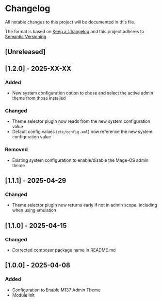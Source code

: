 # Changelog
All notable changes to this project will be documented in this file.

The format is based on [Keep a Changelog](http://keepachangelog.com/en/1.0.0/)
and this project adheres to [Semantic Versioning](http://semver.org/spec/v2.0.0.html).

## [Unreleased]

## [1.2.0] - 2025-XX-XX

### Added

- New system configuration option to chose and select the active admin theme from those installed

### Changed

- Theme selector plugin now reads from the new system configuration value
- Default config values (`etc/config.xml`) now reference the new system configuration value

### Removed

- Existing system configuration to enable/disable the Mage-OS admin theme

## [1.1.1] - 2025-04-29

### Changed

- Theme selector plugin now returns early if not in admin scope, including when using emulation

## [1.1.0] - 2025-04-15

### Changed

- Corrected composer package name in README.md

## [1.0.0] - 2025-04-08

### Added

- Configuration to Enable M137 Admin Theme
- Module Init
